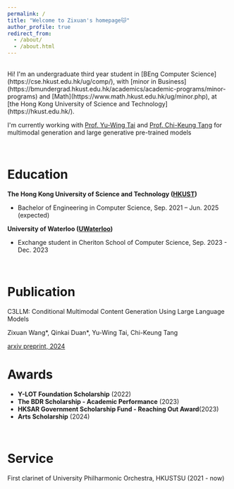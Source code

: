 ```yaml
---
permalink: /
title: "Welcome to Zixuan's homepage🐱"
author_profile: true
redirect_from: 
  - /about/
  - /about.html
---
```


<br>
Hi! I'm an undergraduate third year student in [BEng Computer Science](https://cse.hkust.edu.hk/ug/comp/), with [minor in Business](https://bmundergrad.hkust.edu.hk/academics/academic-programs/minor-programs) and [Math](https://www.math.hkust.edu.hk/ug/minor.php), at [the Hong Kong University of Science and Technology](https://hkust.edu.hk/).

I'm currently working with [Prof. Yu-Wing Tai](https://yuwingtai.github.io/) and [Prof. Chi-Keung Tang](https://home.cse.ust.hk/~cktang/bio.html) for multimodal generation and large generative pre-trained models 

<br>

Education
======
**The Hong Kong University of Science and Technology ([HKUST](https://hkust.edu.hk/))**
* Bachelor of Engineering in Computer Science, Sep. 2021 – Jun. 2025 (expected)

**University of Waterloo ([UWaterloo](https://uwaterloo.ca/))**
* Exchange student in Cheriton School of Computer Science, Sep. 2023 - Dec. 2023


<br>

Publication
======
C3LLM: Conditional Multimodal Content Generation Using Large Language Models

Zixuan Wang*, Qinkai Duan*, Yu-Wing Tai, Chi-Keung Tang

[arxiv preprint, 2024](https://arxiv.org/abs/2405.16136)

Awards
======
* **Y-LOT Foundation Scholarship** (2022)
* **The BDR Scholarship - Academic Performance** (2023)
* **HKSAR Government Scholarship Fund - Reaching Out Award**(2023)
* **Arts Scholarship** (2024) 

<br>

Service
======
First clarinet of University Philharmonic Orchestra, HKUSTSU (2021 - now)
